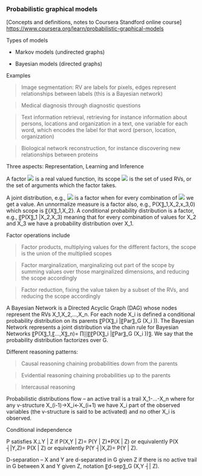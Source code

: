 ### Probabilistic graphical models 

[Concepts and definitions, notes to Coursera Standford online course]
https://www.coursera.org/learn/probabilistic-graphical-models

Types of models

* Markov models (undirected graphs)

* Bayesian models (directed graphs) 

Examples

> Image segmentation: RV are labels for pixels, edges represent relationships between labels (this is a Bayesian network)

> Medical diagnosis through diagnostic questions

> Text information retrieval, retrieving for instance information about persons, locations and organization in a text, one variable for each word, which encodes the label for that word (person, location, organization)

> Biological network reconstruction, for instance discovering new relationships between proteins

Three aspects: Representation, Learning and Inference

A factor 
<img src="https://render.githubusercontent.com/render/math?math=\phi(X_{1},...,X_{n})">
is a real valued function, its scope 
<img src="https://render.githubusercontent.com/render/math?math={X_{1},...,X_{n}}"> 
is the set of used RVs, or the set of arguments which the factor takes. 

A joint distribution, e.g., 
<img src="https://render.githubusercontent.com/render/math?math=P(X_{1},...,X_{n})"> 
is a factor when for every combination of 
<img src="https://render.githubusercontent.com/render/math?math=X_{1},X_{2},X_{3}"> 
we get a value. An unnormalize measure is a factor also, e.g., 
P(X〗_1,X_2,x_3,0) which scope is 〖{X〗_1,X_2}. A conditional probability distribution is a factor, e.g., 〖P(X〗_1 |X_2,X_3) meaning that for every combination of values for X_2 and X_3 we have a probability distribution over X_1.  

Factor operations include

> Factor products, multiplying values for the different factors, the scope is the union of the multiplied scopes

> Factor marginalization, marginalizing out part of the scope by summing values over those marginalized dimensions, and reducing the scope accordingly
	
> Factor reduction, fixing the value taken by a subset of the RVs, and reducing the scope accordingly

A Bayesian Network is a Directed Acyclic Graph (DAG) whose nodes represent the RVs X_1,X_2,…,X_n. For each node X_i is defined a conditional probability distribution on its parents 〖P(X〗_i |〖Par〗_G (X_i )). The Bayesian Network represents a joint distribution via the chain rule for Bayesian Networks 〖P(X〗_1,〖…,X〗_n)= ∏▒〖〖P(X〗_i |〖Par〗_G (X_i ))〗. We say that the probability distribution factorizes over G. 

Different reasoning patterns: 

> Causal reasoning chaining probabilities down from the parents 

> Evidential reasoning chaining probabilities up to the parents
	
> Intercausal reasoning

Probabilistic distributions flow – an active trail is a trail X_1-…-X_n where for any v-structure X_(i-1)→X_i←X_(i+1) we have X_i part of the observed variables (the v-structure is said to be activated) and no other X_i is observed. 

Conditional independence 

P satisfies X⊥Y | Z if P(X,Y | Z)= P(Y | Z)*P(X | Z) or equivalently P(X ┤|Y,Z)= P(X | Z) or equivalently P(Y ┤|X,Z)= P(Y | Z).

D-separation – X and Y are d-separated in G given Z if there is no active trail in G between X and Y given Z, notation 〖d-sep〗_G (X,Y ┤|  Z). 

 
 
